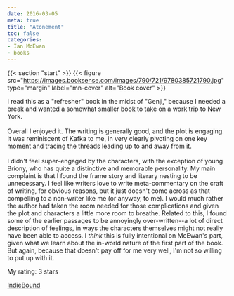 ```yaml
---
date: 2016-03-05
meta: true
title: "Atonement"
toc: false
categories:
- Ian McEwan
- books
---
```


{{< section "start" >}}
{{< figure src="https://images.booksense.com/images/790/721/9780385721790.jpg" type="margin" label="mn-cover" alt="Book cover" >}}

I read this as a "refresher" book in the midst of "Genji," because I needed a break and wanted a somewhat smaller book to take on a work trip to New York.<br /><br />Overall I enjoyed it. The writing is generally good, and the plot is engaging. It was reminiscent of Kafka to me, in very clearly pivoting on one key moment and tracing the threads leading up to and away from it.<br /><br />I didn't feel super-engaged by the characters, with the exception of young Briony, who has quite a distinctive and memorable personality. My main complaint is that I found the frame story and literary nesting to be unnecessary. I feel like writers love to write meta-commentary on the craft of writing, for obvious reasons, but it just doesn't come across as that compelling to a non-writer like me (or anyway, to me). I would much rather the author had taken the room needed for those complications and given the plot and characters a little more room to breathe. Related to this, I found some of the earlier passages to be annoyingly over-written--a lot of direct description of feelings, in ways the characters themselves might not really have been able to access. I *think* this is fully intentional on McEwan's part, given what we learn about the in-world nature of the first part of the book. But again, because that doesn't pay off for me very well, I'm not so willing to put up with it.

My rating: 3 stars  

[IndieBound](https://www.indiebound.org/book/9780385721790)
